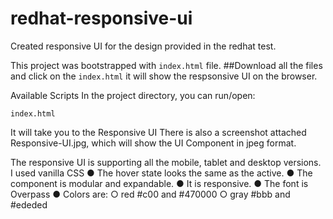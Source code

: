 # redhat-responsive-ui
Created responsive UI for the design provided in the redhat test.

This project was bootstrapped with ```index.html``` file. 
##Download all the files and click on the ```index.html``` it will show the respsonsive UI on the browser.

Available Scripts
In the project directory, you can run/open:

```index.html```

It will take you to the Responsive UI
There is also a screenshot attached Responsive-UI.jpg, which will show the UI Component in jpeg format.

The responsive UI is supporting all the mobile, tablet and desktop versions.
I used vanilla CSS
● The hover state looks the same as the active.
● The component is modular and expandable.
● It is responsive.
● The font is Overpass
● Colors are:
○ red #c00 and #470000
○ gray #bbb and #ededed 
